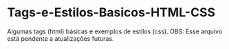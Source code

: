 # Tags-e-Estilos-Basicos-HTML-CSS
 Algumas tags (html) básicas e exemplos de estilos (css).
 OBS: Esse arquivo está pendente a atualizações futuras.
